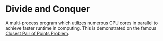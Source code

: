 # Divide and Conquer

A multi-process program which utilizes numerous CPU cores in parallel to achieve faster runtime in computing. This is demonstrated on the famous [Closest Pair of Points Problem](https://en.wikipedia.org/wiki/Closest_pair_of_points_problem).
